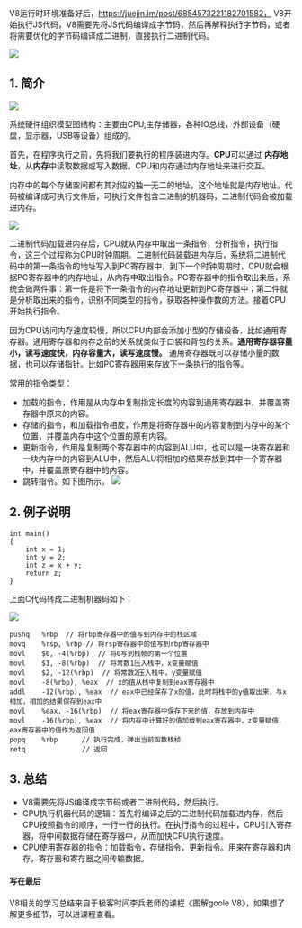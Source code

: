 V8运行时环境准备好后，https://juejin.im/post/6854573221182701582，
V8开始执行JS代码，V8需要先将JS代码编译成字节码，然后再解释执行字节码，或者将需要优化的字节码编译成二进制，直接执行二进制代码。 

![](https://p9-juejin.byteimg.com/tos-cn-i-k3u1fbpfcp/32c5b88eb6554f18afa2a8d89f460f06~tplv-k3u1fbpfcp-zoom-1.image)

## 1. 简介

![](https://p3-juejin.byteimg.com/tos-cn-i-k3u1fbpfcp/0fb99d8d561c4defbd4c011e110843e5~tplv-k3u1fbpfcp-zoom-1.image)

系统硬件组织模型图结构：主要由CPU,主存储器，各种IO总线，外部设备（硬盘，显示器，USB等设备）组成的。

首先，在程序执行之前，先将我们要执行的程序装进内存。**CPU**可以通过
**内存地址**，从**内存**中读取数据或写入数据。CPU和内存通过内存地址来进行交互。

内存中的每个存储空间都有其对应的独一无二的地址，这个地址就是内存地址。代码被编译成可执行文件后，可执行文件包含二进制的机器码，二进制代码会被加载进内存。

![](https://p1-juejin.byteimg.com/tos-cn-i-k3u1fbpfcp/31932f4065ed43b689021e8a83a1d96a~tplv-k3u1fbpfcp-zoom-1.image)

二进制代码加载进内存后，CPU就从内存中取出一条指令，分析指令，执行指令，这三个过程称为CPU时钟周期。二进制代码装载进内存后，系统将二进制代码中的第一条指令的地址写入到PC寄存器中，到下一个时钟周期时，CPU就会根据PC寄存器中的内存地址，从内存中取出指令。PC寄存器中的指令取出来后，系统会做两件事：第一件是将下一条指令的内存地址更新到PC寄存器中；第二件就是分析取出来的指令，识别不同类型的指令，获取各种操作数的方法。接着CPU开始执行指令。

因为CPU访问内存速度较慢，所以CPU内部会添加小型的存储设备，比如通用寄存器。通用寄存器和内存之前的关系就类似于口袋和背包的关系。**通用寄存器容量小，读写速度快，内存容量大，读写速度慢。** 通用寄存器既可以存储小量的数据，也可以存储指针。比如PC寄存器用来存放下一条执行的指令等。

常用的指令类型：
- 加载的指令，作用是从内存中复制指定长度的内容到通用寄存器中，并覆盖寄存器中原来的内容。
- 存储的指令，和加载指令相反，作用是将寄存器中的内容复制到内存中的某个位置，并覆盖内存中这个位置的原有内容。
- 更新指令，作用是复制两个寄存器中的内容到ALU中，也可以是一块寄存器和一块内存中的内容到ALU中，然后ALU将相加的结果存放到其中一个寄存器中，并覆盖原寄存器中的内容。
- 跳转指令。如下图所示。
![](https://p3-juejin.byteimg.com/tos-cn-i-k3u1fbpfcp/93784f9a56bd41f0bf5f8765784c5ae0~tplv-k3u1fbpfcp-zoom-1.image)

## 2. 例子说明

```
int main()
{  
    int x = 1;
    int y = 2;
    int z = x + y;
    return z;
}
```
上面C代码转成二进制机器码如下：

![](https://p1-juejin.byteimg.com/tos-cn-i-k3u1fbpfcp/d487b7f3b3ff40f29063c2f9e1309f8e~tplv-k3u1fbpfcp-zoom-1.image)

```
pushq   %rbp  // 将rbp寄存器中的值写到内存中的栈区域
movq    %rsp, %rbp // 将rsp寄存器中的值写到rbp寄存器中
movl    $0, -4(%rbp)  // 将0写到栈帧的第一个位置
movl    $1, -8(%rbp)  // 将常数1压入栈中，x变量赋值
movl    $2, -12(%rbp)  // 将常数2压入栈中，y变量赋值
movl    -8(%rbp), %eax  // x的值从栈中复制到eax寄存器中
addl    -12(%rbp), %eax  // eax中已经保存了x的值，此时将栈中的y值取出来，与x相加，相加的结果保存到eax中
movl    %eax, -16(%rbp)  // 将eax寄存器中保存下来的值，存放到内存中
movl    -16(%rbp), %eax  // 将内存中计算好的值加载到eax寄存器中，z变量赋值，eax寄存器中的值作为返回值
popq    %rbp      // 执行完成，弹出当前函数栈桢
retq              // 返回
```

## 3. 总结

- V8需要先将JS编译成字节码或者二进制代码，然后执行。
- CPU执行机器代码的逻辑：首先将编译之后的二进制代码加载进内存，然后CPU按照指令的顺序，一行一行的执行。在执行指令的过程中，CPU引入寄存器，将中间数据存储在寄存器中，从而加快CPU执行速度。
- CPU使用寄存器的指令：加载指令，存储指令，更新指令。用来在寄存器和内存，寄存器和寄存器之间传输数据。

#### 写在最后

V8相关的学习总结来自于极客时间李兵老师的课程《图解goole V8》，如果想了解更多细节，可以进课程查看。
